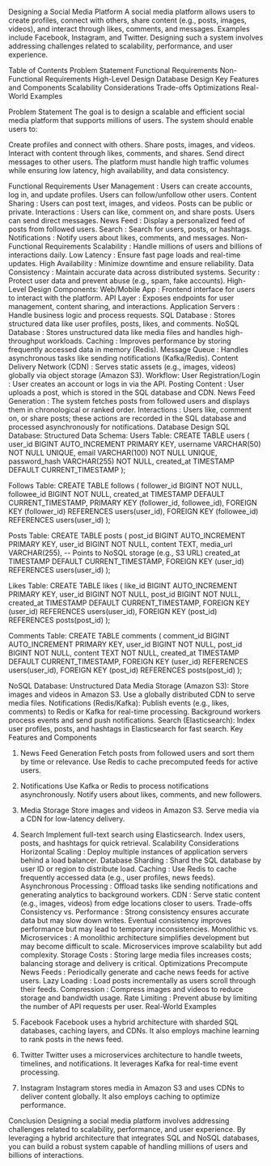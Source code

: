 Designing a Social Media Platform
A social media platform allows users to create profiles, connect with others, share content (e.g., posts, images, videos), and interact through likes, comments, and messages. Examples include Facebook, Instagram, and Twitter. Designing such a system involves addressing challenges related to scalability, performance, and user experience.

Table of Contents
Problem Statement
Functional Requirements
Non-Functional Requirements
High-Level Design
Database Design
Key Features and Components
Scalability Considerations
Trade-offs
Optimizations
Real-World Examples

Problem Statement
The goal is to design a scalable and efficient social media platform that supports millions of users. The system should enable users to:

Create profiles and connect with others.
Share posts, images, and videos.
Interact with content through likes, comments, and shares.
Send direct messages to other users.
The platform must handle high traffic volumes while ensuring low latency, high availability, and data consistency.

Functional Requirements
User Management :
Users can create accounts, log in, and update profiles.
Users can follow/unfollow other users.
Content Sharing :
Users can post text, images, and videos.
Posts can be public or private.
Interactions :
Users can like, comment on, and share posts.
Users can send direct messages.
News Feed :
Display a personalized feed of posts from followed users.
Search :
Search for users, posts, or hashtags.
Notifications :
Notify users about likes, comments, and messages.
Non-Functional Requirements
Scalability :
Handle millions of users and billions of interactions daily.
Low Latency :
Ensure fast page loads and real-time updates.
High Availability :
Minimize downtime and ensure reliability.
Data Consistency :
Maintain accurate data across distributed systems.
Security :
Protect user data and prevent abuse (e.g., spam, fake accounts).
High-Level Design
Components:
Web/Mobile App :
Frontend interface for users to interact with the platform.
API Layer :
Exposes endpoints for user management, content sharing, and interactions.
Application Servers :
Handle business logic and process requests.
SQL Database :
Stores structured data like user profiles, posts, likes, and comments.
NoSQL Database :
Stores unstructured data like media files and handles high-throughput workloads.
Caching :
Improves performance by storing frequently accessed data in memory (Redis).
Message Queue :
Handles asynchronous tasks like sending notifications (Kafka/Redis).
Content Delivery Network (CDN) :
Serves static assets (e.g., images, videos) globally via object storage (Amazon S3).
Workflow:
User Registration/Login :
User creates an account or logs in via the API.
Posting Content :
User uploads a post, which is stored in the SQL database and CDN.
News Feed Generation :
The system fetches posts from followed users and displays them in chronological or ranked order.
Interactions :
Users like, comment on, or share posts; these actions are recorded in the SQL database and processed asynchronously for notifications.
Database Design
SQL Database: Structured Data
Schema:
Users Table:
CREATE TABLE users (
    user_id BIGINT AUTO_INCREMENT PRIMARY KEY,
    username VARCHAR(50) NOT NULL UNIQUE,
    email VARCHAR(100) NOT NULL UNIQUE,
    password_hash VARCHAR(255) NOT NULL,
    created_at TIMESTAMP DEFAULT CURRENT_TIMESTAMP
);

Follows Table:
CREATE TABLE follows (
    follower_id BIGINT NOT NULL,
    followee_id BIGINT NOT NULL,
    created_at TIMESTAMP DEFAULT CURRENT_TIMESTAMP,
    PRIMARY KEY (follower_id, followee_id),
    FOREIGN KEY (follower_id) REFERENCES users(user_id),
    FOREIGN KEY (followee_id) REFERENCES users(user_id)
);

Posts Table:
CREATE TABLE posts (
    post_id BIGINT AUTO_INCREMENT PRIMARY KEY,
    user_id BIGINT NOT NULL,
    content TEXT,
    media_url VARCHAR(255), -- Points to NoSQL storage (e.g., S3 URL)
    created_at TIMESTAMP DEFAULT CURRENT_TIMESTAMP,
    FOREIGN KEY (user_id) REFERENCES users(user_id)
);

Likes Table:
CREATE TABLE likes (
    like_id BIGINT AUTO_INCREMENT PRIMARY KEY,
    user_id BIGINT NOT NULL,
    post_id BIGINT NOT NULL,
    created_at TIMESTAMP DEFAULT CURRENT_TIMESTAMP,
    FOREIGN KEY (user_id) REFERENCES users(user_id),
    FOREIGN KEY (post_id) REFERENCES posts(post_id)
);

Comments Table:
CREATE TABLE comments (
    comment_id BIGINT AUTO_INCREMENT PRIMARY KEY,
    user_id BIGINT NOT NULL,
    post_id BIGINT NOT NULL,
    content TEXT NOT NULL,
    created_at TIMESTAMP DEFAULT CURRENT_TIMESTAMP,
    FOREIGN KEY (user_id) REFERENCES users(user_id),
    FOREIGN KEY (post_id) REFERENCES posts(post_id)
);

NoSQL Database: Unstructured Data
Media Storage (Amazon S3):
Store images and videos in Amazon S3.
Use a globally distributed CDN to serve media files.
Notifications (Redis/Kafka):
Publish events (e.g., likes, comments) to Redis or Kafka for real-time processing.
Background workers process events and send push notifications.
Search (Elasticsearch):
Index user profiles, posts, and hashtags in Elasticsearch for fast search.
Key Features and Components
1. News Feed Generation
Fetch posts from followed users and sort them by time or relevance.
Use Redis to cache precomputed feeds for active users.
2. Notifications
Use Kafka or Redis to process notifications asynchronously.
Notify users about likes, comments, and new followers.
3. Media Storage
Store images and videos in Amazon S3.
Serve media via a CDN for low-latency delivery.
4. Search
Implement full-text search using Elasticsearch.
Index users, posts, and hashtags for quick retrieval.
Scalability Considerations
Horizontal Scaling :
Deploy multiple instances of application servers behind a load balancer.
Database Sharding :
Shard the SQL database by user ID or region to distribute load.
Caching :
Use Redis to cache frequently accessed data (e.g., user profiles, news feeds).
Asynchronous Processing :
Offload tasks like sending notifications and generating analytics to background workers.
CDN :
Serve static content (e.g., images, videos) from edge locations closer to users.
Trade-offs
Consistency vs. Performance :
Strong consistency ensures accurate data but may slow down writes.
Eventual consistency improves performance but may lead to temporary inconsistencies.
Monolithic vs. Microservices :
A monolithic architecture simplifies development but may become difficult to scale.
Microservices improve scalability but add complexity.
Storage Costs :
Storing large media files increases costs; balancing storage and delivery is critical.
Optimizations
Precompute News Feeds :
Periodically generate and cache news feeds for active users.
Lazy Loading :
Load posts incrementally as users scroll through their feeds.
Compression :
Compress images and videos to reduce storage and bandwidth usage.
Rate Limiting :
Prevent abuse by limiting the number of API requests per user.
Real-World Examples
1. Facebook
Facebook uses a hybrid architecture with sharded SQL databases, caching layers, and CDNs. It also employs machine learning to rank posts in the news feed.

2. Twitter
Twitter uses a microservices architecture to handle tweets, timelines, and notifications. It leverages Kafka for real-time event processing.

3. Instagram
Instagram stores media in Amazon S3 and uses CDNs to deliver content globally. It also employs caching to optimize performance.

Conclusion
Designing a social media platform involves addressing challenges related to scalability, performance, and user experience. By leveraging a hybrid architecture that integrates SQL and NoSQL databases, you can build a robust system capable of handling millions of users and billions of interactions. 
